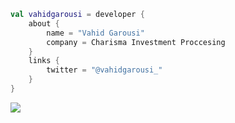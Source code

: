 ```kotlin
val vahidgarousi = developer {
    about {
        name = "Vahid Garousi"
        company = Charisma Investment Proccesing
    }
    links {
        twitter = "@vahidgarousi_"
    }
}
```

![](https://komarev.com/ghpvc/?username=vahidgarousi)
